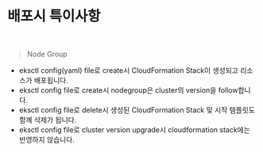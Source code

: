 # 배포시 특이사항

<br>

> Node Group
- eksctl config(yaml) file로 create시 CloudFormation Stack이 생성되고 리소스가 배포됩니다.  
- eksctl config file로 create시 nodegroup은 cluster의 version을 follow합니다.  
- eksctl config file로 delete시 생성된 CloudFormation Stack 및 시작 템플릿도 함께 삭제가 됩니다.  
- eksctl config file로 cluster version upgrade시 cloudformation stack에는 반영하지 않습니다.  